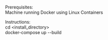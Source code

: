 Prerequisites:<br />
    Machine running Docker using Linux Containers

Instructions:<br />
    cd <install_directory><br />
    docker-compose up --build
    
